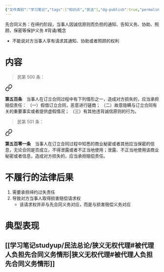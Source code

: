 ```yaml
---
{"文件类别":"学习笔记","tags":["知识点","民法"],"dg-publish":true,"permalink":"/学习笔记studyup/民法总论/先合同义务/","dgPassFrontmatter":true,"created":"2024-07-06T10:43:29.373+08:00","updated":"2024-11-22T20:55:20.326+08:00"}
---
```


先合同义务：在缔约阶段，当事人因诚信原则而负担的通知、告知义务、协助、照顾、保密等保护义务 #背诵/概念 
- 不能说对方当事人享有请求其通知、协助或者照顾的权利
# 内容
>民第 500 条：
<div class="transclusion internal-embed is-loaded"><a class="markdown-embed-link" href="/////#t500" aria-label="Open link"><svg xmlns="http://www.w3.org/2000/svg" width="24" height="24" viewBox="0 0 24 24" fill="none" stroke="currentColor" stroke-width="2" stroke-linecap="round" stroke-linejoin="round" class="svg-icon lucide-link"><path d="M10 13a5 5 0 0 0 7.54.54l3-3a5 5 0 0 0-7.07-7.07l-1.72 1.71"></path><path d="M14 11a5 5 0 0 0-7.54-.54l-3 3a5 5 0 0 0 7.07 7.07l1.71-1.71"></path></svg></a><div class="markdown-embed">



**第五百条**　当事人在订立合同过程中有下列情形之一，造成对方损失的，应当承担赔偿责任：
（一）假借订立合同，恶意进行磋商；
（二）故意隐瞒与订立合同有关的重要事实或者提供虚假情况；
（三）有其他违背诚信原则的行为。 

</div></div>


>民第 501 条：
<div class="transclusion internal-embed is-loaded"><a class="markdown-embed-link" href="/////#t501" aria-label="Open link"><svg xmlns="http://www.w3.org/2000/svg" width="24" height="24" viewBox="0 0 24 24" fill="none" stroke="currentColor" stroke-width="2" stroke-linecap="round" stroke-linejoin="round" class="svg-icon lucide-link"><path d="M10 13a5 5 0 0 0 7.54.54l3-3a5 5 0 0 0-7.07-7.07l-1.72 1.71"></path><path d="M14 11a5 5 0 0 0-7.54-.54l-3 3a5 5 0 0 0 7.07 7.07l1.71-1.71"></path></svg></a><div class="markdown-embed">



**第五百零一条**　当事人在订立合同过程中知悉的商业秘密或者其他应当保密的信息，无论合同是否成立，不得泄露或者不正当地使用；泄露、不正当地使用该商业秘密或者信息，造成对方损失的，应当承担赔偿责任。 

</div></div>

# 不履行的法律后果
1. 需要承担缔约过失责任
2. 导致对方当事人取得损害赔偿请求权
	- 该请求权并非与先合同义务对应，而是与损害赔偿义务对应
# 典型表现
## [[学习笔记studyup/民法总论/狭义无权代理#被代理人负担先合同义务情形\|狭义无权代理#被代理人负担先合同义务情形]]